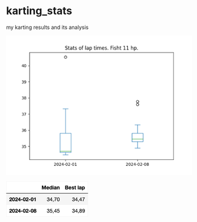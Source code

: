 # karting_stats
my karting results and its analysis

![alt text](images/results.png "Stats of lap times. Fisht 11 hp.")

![alt text](images/mytable.png "Stats table of lap times. Fisht 11 hp.")